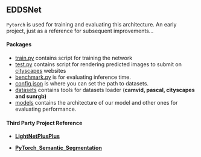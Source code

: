 ## EDDSNet

`Pytorch` is used for training and evaluating this architecture. An early project, just as a reference for subsequent improvements...

#### Packages
* [train.py](train.py) contains script for training the network
* [test.py](test.py) contains script for rendering predicted images to submit on [cityscapes](https://www.cityscapes-dataset.com/)  websites
* [benchmark.py](benchmark.py) is for evaluating inference time.
* [config.json](config.json) is where you can set the path to datasets.
* [datasets](datasets) contains tools for datasets loader (**camvid, pascal, cityscapes and sunrgb)**
* [models](models) contains the architecture of our model and other ones for evaluating performance.

#### Third Party Project Reference

- [**LightNetPlusPlus**](https://github.com/ansleliu/LightNetPlusPlus)

- [**PyTorch_Semantic_Segmentation**](https://github.com/charlesCXK/PyTorch_Semantic_Segmentation)

